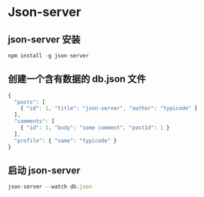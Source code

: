 # Json-server

## json-server 安装

```javascript
npm install -g json-server
```

## 创建一个含有数据的 db.json 文件

```javascript
{
  "posts": [
    { "id": 1, "title": "json-server", "author": "typicode" }
  ],
  "comments": [
    { "id": 1, "body": "some comment", "postId": 1 }
  ],
  "profile": { "name": "typicode" }
}
```

## 启动 json-server

```javascript
json-server --watch db.json
```
